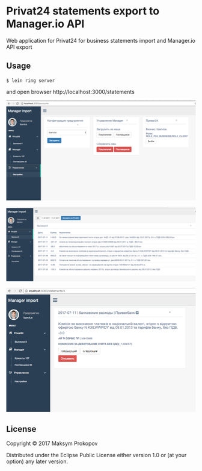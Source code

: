 # Privat24 statements export to Manager.io API

Web application for Privat24 for business statements import and Manager.io API export


## Usage

    $ lein ring server

and open browser http://localhost:3000/statements

![Screenshot 1](/doc/shot1.png?raw=true "Screenshot 1")


![Screenshot 1](/doc/shot2.png?raw=true "Screenshot 1")


![Screenshot 1](/doc/shot3.png?raw=true "Screenshot 1")


## License

Copyright © 2017 Maksym Prokopov

Distributed under the Eclipse Public License either version 1.0 or (at
your option) any later version.
